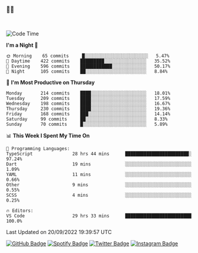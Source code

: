 ### 🤙🍺

<!-- <a href="https://github-readme-stats.vercel.app/api?username=hzak2xx&count_private=true&show_icons=true&theme=dracula">
  <img align="center" src="https://github-readme-stats.vercel.app/api?username=hzak2xx&count_private=true&show_icons=true&theme=dracula" />
</a>
</br> -->
</br>

<!--START_SECTION:waka-->
![Code Time](http://img.shields.io/badge/Code%20Time-1%2C865%20hrs%2037%20mins-blue)

**I'm a Night 🦉** 

```text
🌞 Morning    65 commits     █░░░░░░░░░░░░░░░░░░░░░░░░   5.47% 
🌆 Daytime    422 commits    █████████░░░░░░░░░░░░░░░░   35.52% 
🌃 Evening    596 commits    ████████████░░░░░░░░░░░░░   50.17% 
🌙 Night      105 commits    ██░░░░░░░░░░░░░░░░░░░░░░░   8.84%

```
📅 **I'm Most Productive on Thursday** 

```text
Monday       214 commits    ████░░░░░░░░░░░░░░░░░░░░░   18.01% 
Tuesday      209 commits    ████░░░░░░░░░░░░░░░░░░░░░   17.59% 
Wednesday    198 commits    ████░░░░░░░░░░░░░░░░░░░░░   16.67% 
Thursday     230 commits    ████░░░░░░░░░░░░░░░░░░░░░   19.36% 
Friday       168 commits    ███░░░░░░░░░░░░░░░░░░░░░░   14.14% 
Saturday     99 commits     ██░░░░░░░░░░░░░░░░░░░░░░░   8.33% 
Sunday       70 commits     █░░░░░░░░░░░░░░░░░░░░░░░░   5.89%

```


📊 **This Week I Spent My Time On** 

```text
💬 Programming Languages: 
TypeScript               28 hrs 44 mins      ████████████████████████░   97.24% 
Dart                     19 mins             ░░░░░░░░░░░░░░░░░░░░░░░░░   1.09% 
YAML                     11 mins             ░░░░░░░░░░░░░░░░░░░░░░░░░   0.66% 
Other                    9 mins              ░░░░░░░░░░░░░░░░░░░░░░░░░   0.55% 
SCSS                     4 mins              ░░░░░░░░░░░░░░░░░░░░░░░░░   0.25%

🔥 Editors: 
VS Code                  29 hrs 33 mins      █████████████████████████   100.0%

```


 Last Updated on 20/09/2022 19:39:57 UTC
<!--END_SECTION:waka-->

[![GitHub Badge](https://img.shields.io/badge/GitHub-100000?style=for-the-badge&logo=github&logoColor=white)](https://github.com/hzak2xx)
[![Spotify Badge](https://img.shields.io/badge/Spotify-1ED760?&style=for-the-badge&logo=spotify&logoColor=white)](https://open.spotify.com/user/uf90s6sbbh75a1mt44clkhkvf)
[![Twitter Badge](https://img.shields.io/badge/Twitter-1DA1F2?style=for-the-badge&logo=twitter&logoColor=white)](https://twitter.com/hzak2xx)
[![Instagram Badge](https://img.shields.io/badge/Instagram-E4405F?style=for-the-badge&logo=instagram&logoColor=white)](https://www.instagram.com/hzak2xx/)
